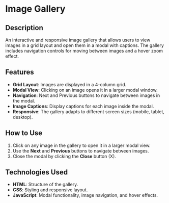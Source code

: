 # Image Gallery

## Description
An interactive and responsive image gallery that allows users to view images in a grid layout and open them in a modal with captions. The gallery includes navigation controls for moving between images and a hover zoom effect.

## Features
- **Grid Layout**: Images are displayed in a 4-column grid.
- **Modal View**: Clicking on an image opens it in a larger modal window.
- **Navigation**: Next and Previous buttons to navigate between images in the modal.
- **Image Captions**: Display captions for each image inside the modal.
- **Responsive**: The gallery adapts to different screen sizes (mobile, tablet, desktop).
 
## How to Use

1. Click on any image in the gallery to open it in a larger modal view.
2. Use the **Next** and **Previous** buttons to navigate between images.
3. Close the modal by clicking the **Close** button (X).

## Technologies Used
- **HTML**: Structure of the gallery.
- **CSS**: Styling and responsive layout.
- **JavaScript**: Modal functionality, image navigation, and hover effects.
